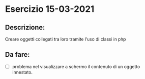 # Esercizio 15-03-2021
## Descrizione:
Creare oggetti collegati tra loro tramite l'uso di classi in php

## Da fare:
- [ ] problema nel visualizzare a schermo il contenuto di un oggetto innestato.


